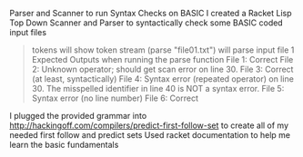 Parser and Scanner to run Syntax Checks on BASIC
I created a Racket Lisp Top Down Scanner and Parser to syntactically check some BASIC coded input files
>tokens 
will show token stream
>(parse "file01.txt") 
will parse input file 1
Expected Outputs when running the parse function
File 1: Correct
File 2: Unknown operator; should get scan error on line 30.
File 3: Correct (at least, syntactically) 
File 4: Syntax error (repeated operator) on line 30. 
   The misspelled identifier in line 40 is NOT a syntax error. 
File 5: Syntax error (no line number)
File 6: Correct 

I plugged the provided grammar into http://hackingoff.com/compilers/predict-first-follow-set to create all of my needed first follow and predict sets
Used racket documentation to help me learn the basic fundamentals
